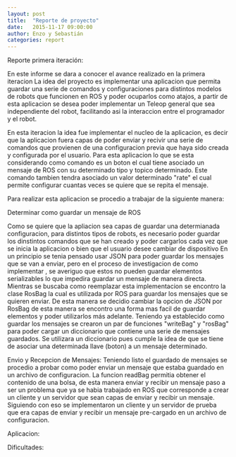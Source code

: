 ```yaml
---
layout: post
title:  "Reporte de proyecto"
date:   2015-11-17 09:00:00
author: Enzo y Sebastián
categories: report
---
```


Reporte primera iteración:

En este informe se dara a conocer el avance realizado en la primera iteracion 
La idea del proyecto es implementar una aplicacion que permita guardar una serie de comandos  y configuraciones para distintos modelos de robots que funcionen en ROS y poder ocuparlos como atajos, a partir de esta aplicacion se desea poder implementar un Teleop general que sea independiente del robot, facilitando asi la interaccion entre el programador y el robot.

En esta iteracion la idea fue implementar el nucleo de la aplicacion, es decir que la aplicacion fuera capas de poder enviar  y recivir una serie de comandos que provienen de una configuracion previa que haya sido creada y configurada por el usuario. Para esta aplicacion lo que se esta considerando como comando es un boton el cual tiene asociado un mensaje de ROS con su determinado tipo y topico  determinado. Este comando tambien tendra asociado un valor determinado "rate" el cual permite configurar cuantas veces se quiere que se repita el mensaje.

Para realizar esta aplicacion se procedio a trabajar de la siguiente manera:

Determinar como guardar un mensaje  de ROS

Como se quiere que la apliacion sea capas de guardar una determianada configuracion, para distintos tipos de robots, es necesario poder guardar los dinstintos comandos que se han creado y poder cargarlos cada vez que se inicia la aplicacion o bien que el usuario desee cambiar de dispositivo
En  un principio se tenia pensado usar JSON para poder guardar los mensajes que se van a  enviar, pero en el proceso de investigacion de como implementar , se averiguo que estos no pueden guardar elementos serializables  lo que impedira guardar un mensaje de manera directa. Mientras se buscaba como reemplazar esta implementacion se encontro la clase RosBag la cual es utilizada por ROS para guardar los mensajes que se quieren enviar. De esta manera se decidio cambiar la opcion de JSON por RosBag de esta manera se encontro una forma mas facil de guardar elementos y poder utilizarlos más adelante.
Teniendo ya establecido como guardar los mensajes se crearon un par de funciones "writeBag"  y "rosBag" para poder cargar un diccionario que contiene una serie de mensajes guardados. Se utilizara un diccionario pues cumple la idea de que se tiene de asociar una determinada llave (boton) a un mensaje determinado.


Envio y Recepcion de Mensajes:
Teniendo listo el guardado de mensajes se procedio a probar como poder enviar un mensaje que estaba guardado en un archivo de configuracion. La funcion readBag permitia obtener el contenido de una bolsa, de esta manera enviar y recibir un mensaje paso a ser un problema que ya se habia trabajado en ROS que corresponde a crear un cliente y un servidor que sean capas de enviar y recibir un mensaje. Siguiendo con eso se implementaron un cliente y un servidor de prueba que era capas de enviar y recibir un mensaje pre-cargado en un archivo de configuracion.

Aplicacion:

Dificultades:


